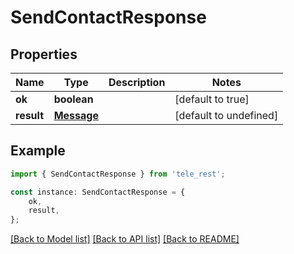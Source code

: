 # SendContactResponse


## Properties

Name | Type | Description | Notes
------------ | ------------- | ------------- | -------------
**ok** | **boolean** |  | [default to true]
**result** | [**Message**](Message.md) |  | [default to undefined]

## Example

```typescript
import { SendContactResponse } from 'tele_rest';

const instance: SendContactResponse = {
    ok,
    result,
};
```

[[Back to Model list]](../README.md#documentation-for-models) [[Back to API list]](../README.md#documentation-for-api-endpoints) [[Back to README]](../README.md)
